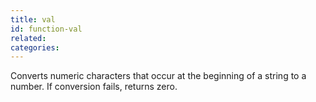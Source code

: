 ```yaml
---
title: val
id: function-val
related:
categories:
---
```


Converts numeric characters that occur at the beginning of a
        string to a number. If conversion fails, returns zero.